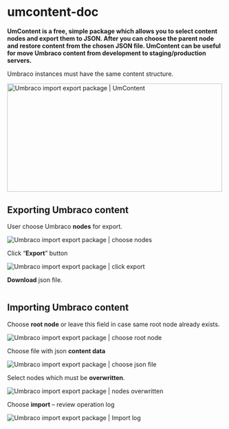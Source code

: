 # umcontent-doc
<p><strong>UmContent is a free, simple package which allows you to select content nodes and export them to JSON. </strong><strong>After you can choose the parent node and restore content from the chosen JSON file. UmContent can be useful for move Umbraco content from development to staging/production servers.</strong></p>
<p>Umbraco instances must have the same content structure.</p>
<p><img style="width: 500px; height: 251.30208333333334px;" src="https://reinder.eu/media/20414/umbraco-import-export-package.jpg" alt="Umbraco import export package | UmContent" /></p>
<p> </p>
<h2>Exporting Umbraco content</h2>
<p><span>User choose Umbraco <strong>nodes</strong> for export.</span></p>
<p> </p>
<p><img src="https://reinder.eu/media/20408/2_choose_nodes_for-export.jpg" alt="Umbraco import export package | choose nodes" data-udi="umb://media/7169a1d0ba6f45239f21d92c26dbc868" /></p>
<p> </p>
<p>Click “<strong>Export</strong>” button</p>
<p> </p>
<p><img src="https://reinder.eu/media/20409/3_export_result_json.jpg" alt="Umbraco import export package | click export" data-udi="umb://media/7e05be3d71144dc280248125cc086ec2" /></p>
<p> </p>
<p><strong>Download</strong> json file.</p>
<p> </p>
<p><img src="https://reinder.eu/media/20415/3_export_result_json_expl.jpg" alt="" data-udi="umb://media/7e6f8dccc83948e795aa73cd595e2d08" /></p>
<h2>Importing Umbraco content</h2>
<p>Choose <strong>root node</strong> or leave this field in case same root node already exists.</p>
<p> </p>
<p><img src="https://reinder.eu/media/20410/4_choose_root_import_file.jpg" alt="Umbraco import export package | choose root node" data-udi="umb://media/d786fb0082314b2b8ea34fcf2b77ea20" /></p>
<p> </p>
<p>Choose file with json <strong>content data</strong></p>
<p> </p>
<p><img src="https://reinder.eu/media/20411/5_choose_import_files.jpg" alt="Umbraco import export package | choose json file" data-udi="umb://media/090bc5fa8e264f9aaf17e95ea30503be" /></p>
<p> </p>
<p>Select nodes which must be <strong>overwritten</strong>.</p>
<p> </p>
<p><img src="https://reinder.eu/media/20412/5_choose_nodes_to_update.jpg" alt="Umbraco import export package | nodes overwritten" data-udi="umb://media/d3d17b734d5e48caa7715193c13f2cb7" /></p>
<p> </p>
<p>Choose <strong>import</strong> – review operation log</p>
<p> </p>
<p><img  src="https://reinder.eu/media/20413/7_log.jpg" alt="Umbraco import export package | Import log" data-udi="umb://media/f9b8df028f4e451cbaf92392a7d0ea4b" /></p>
</div>
